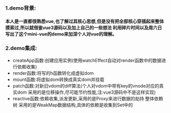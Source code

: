 ### 1.demo背景:
#### 本人是一直都很熟悉vue,也了解过其核心思想,但是没有把全部核心穿插起来整体摸索过,所以就借鉴vue3源码以及加上自己的一些想法 利用碎片时间以及周六日写出了这个mini-vue的demo来加深个人对vue的理解。

### 2.demo集成:
* createApp函数:创建应用实例(使用watchEffect自动对render函数中的数据进行依赖收集)
* render函数:将写的h函数转化成虚拟dom
* mount函数:将虚拟dom转换成真实dom并挂载
* patch函数:对新旧vdom的diff算法(个人对vdom中带有key的vnode对应的真实dom 采用的是位移操作,尽可能节约性能,注:vue3源码中不是这样实现)
* reactive函数:依赖收集,派发更新,采用的是Proxy来进行数据的劫持 整体依赖树 采用的是WeakMap数据结构,具体的依赖是收集到Set中的

